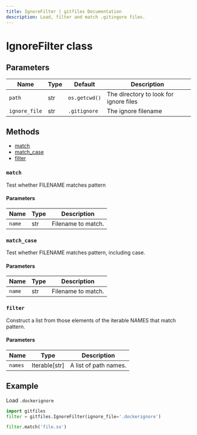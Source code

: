```yaml
---
title: IgnoreFilter | gitfiles Documentation
description: Load, filter and match .gitingore files.
---
```


# IgnoreFilter class

## Parameters

| Name          | Type | Default       | Description                            |
| ------------- | ---- | ------------- | -------------------------------------- |
| `path`        | str  | `os.getcwd()` | The directory to look for ignore files |
| `ignore_file` | str  | `.gitignore`  | The ignore filename                    |

## Methods

- [match](#match)
- [match_case](#match_case)
- [filter](#filter)

### `match`

Test whether FILENAME matches pattern

#### Parameters

| Name   | Type | Description        |
| ------ | ---- | ------------------ |
| `name` | str  | Filename to match. |

### `match_case`

Test whether FILENAME matches pattern, including case.

#### Parameters

| Name   | Type | Description        |
| ------ | ---- | ------------------ |
| `name` | str  | Filename to match. |

### `filter`

Construct a list from those elements of the iterable NAMES that match pattern.

#### Parameters

| Name    | Type          | Description           |
| ------- | ------------- | --------------------- |
| `names` | Iterable[str] | A list of path names. |

## Example

Load `.dockerignore`

```py
import gitfiles
filter = gitfiles.IgnoreFilter(ignore_file='.dockerignore')

filter.match('file.so')
```
